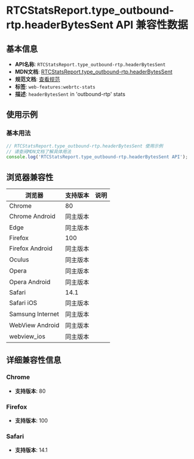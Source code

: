 # RTCStatsReport.type_outbound-rtp.headerBytesSent API 兼容性数据

## 基本信息

- **API名称**: `RTCStatsReport.type_outbound-rtp.headerBytesSent`
- **MDN文档**: [RTCStatsReport.type_outbound-rtp.headerBytesSent](https://developer.mozilla.org/docs/Web/API/RTCOutboundRtpStreamStats/headerBytesSent)
- **规范文档**: [查看规范](https://w3c.github.io/webrtc-stats/#dom-rtcoutboundrtpstreamstats-headerbytessent)
- **标签**: `web-features:webrtc-stats`
- **描述**: `headerBytesSent` in 'outbound-rtp' stats

## 使用示例

### 基本用法

```javascript
// RTCStatsReport.type_outbound-rtp.headerBytesSent 使用示例
// 请查阅MDN文档了解具体用法
console.log('RTCStatsReport.type_outbound-rtp.headerBytesSent API');
```

## 浏览器兼容性

| 浏览器 | 支持版本 | 说明 |
|--------|----------|------|
| Chrome | 80 |  |
| Chrome Android | 同主版本 |  |
| Edge | 同主版本 |  |
| Firefox | 100 |  |
| Firefox Android | 同主版本 |  |
| Oculus | 同主版本 |  |
| Opera | 同主版本 |  |
| Opera Android | 同主版本 |  |
| Safari | 14.1 |  |
| Safari iOS | 同主版本 |  |
| Samsung Internet | 同主版本 |  |
| WebView Android | 同主版本 |  |
| webview_ios | 同主版本 |  |

## 详细兼容性信息

### Chrome

- **支持版本**: 80

### Firefox

- **支持版本**: 100

### Safari

- **支持版本**: 14.1

